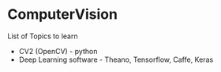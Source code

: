 # ComputerVision

List of Topics to learn

* CV2 (OpenCV) - python
* Deep Learning software - Theano, Tensorflow, Caffe, Keras
